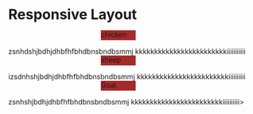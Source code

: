 <!DOCTYPE html>
<html>
<head>
<meta charset="utf-8">
<title>Responsive Layout</title>
<style>

/********** Base styles **********/
* {
  box-sizing:border-box;
}
h1 {
  margin-bottom: 15px;
}

p {
  border: 1px solid black;
  background-color: #A52A2A;
  width: 30%;
  height: 100px;
  margin-right: 10px;
  margin-left: 10px;
  font-family: Helvetica;
  color: white;

}
#p1{ width: 50%;background-color: #A52A2A;
        box-sizing: content-box;
  position: relative;
  margin-top: 0%;
  margin-left: 0%;
  float: none;
  width: 70px;
  height: 20px;
  left: 186px; }
  #p2{ width: 50%;background-color: #A52A2A;
        box-sizing: content-box;
  position: relative;
  margin-top: 0%;
  margin-left: 0%;
  float: none;
  width: 70px;
  height: 20px;
  left: 186px; }
  #p3{ width: 50%;background-color: #A52A2A;
        box-sizing: content-box;
  position: relative;
  margin-top: 0%;
  margin-left: 0%;
  float: none;
  width: 70px;
  height: 20px;
  left: 186px; }



/* Simple Responsive Framework. */
.row {
  width: 80%;
}

/********** Large devices only **********/
@media (min-width: 992px) {
  .col-lg-1, .col-lg-2, .col-lg-3 {
    float: left;
    border: 1px solid green;
    margin-left: 0px;
    margin-right: 20px;
    position: relative;
  }
  .col-lg-1 {
    width: 8.33%; 

  }
  .col-lg-2 {
    width: 16%;
  }
  .col-lg-3 {
      width: 25%;
}
}

/********** Medium devices only **********/
@media (min-width: 768px) and (max-width: 991px) {
  .col-md-1, .col-md-2, .col-md-3 {
    float: left;
    border: 1px solid green;
    position: relative;
  }
  .col-md-1 {
    width: 8.33%;
  }
  .col-md-2 {
    width: 16%;
  }
  .col-md-3 {
    width: 25%;
  }
  
}
/********** Medium devices only **********/
@media  (max-width: 767px) {
  .col-md-1, .col-md-2, .col-md-3 {
    float: left;
    border: 1px solid green;
    position: relative;
  }
  .col-md-1 {
    width: 8.33%;
  }
  .col-md-2 {
    width: 16%;
  }
  .col-md-3 {
    width: 25%;
  }
  
}

</style>
</head>
<body>
<h1>Responsive Layout</h1>

<div class="row ">
 <div id="container"><div class="col-lg-3 col-md-6 "><p id="p1">chicken</p>zsnhdshjbdhjdhbfhfbhdbnsbndbsmmj
kkkkkkkkkkkkkkkkkkkkkkkkiiiiiiiiiii </div></div>
 <div id="container"><div class="col-lg-3 col-md-6"><p id="p2">sheep</p>izsdnhshjbdhjdhbfhfbhdbnsbndbsmmj
  kkkkkkkkkkkkkkkkkkkkkkkkiiiiiiiiii</div></div>
  <div id="container"><div class="col-lg-3 col-md-6"><p id="p3">Goat</p>zsnhshjbdhjdhbfhfbhdbnsbndbsmmj
    kkkkkkkkkkkkkkkkkkkkkkkkiiiiiiiiii></div></div>
  
</div>

</body>
</html>
